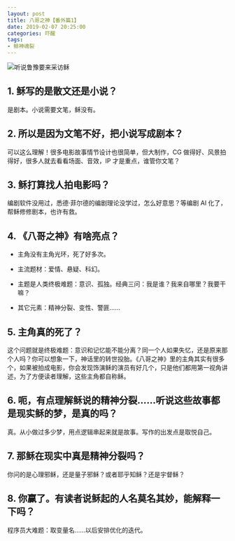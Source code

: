 ```yaml
---
layout: post
title: 八哥之神【番外篇1】
date: 2019-02-07 20:25:00
categories: 吓醒
tags:
- 鲸神魂裂
---
```

![听说鲁豫要来采访稣](/images/20190207-luyu.jpg)

## 1. 稣写的是散文还是小说？

是剧本。小说需要文笔，稣没有。

## 2. 所以是因为文笔不好，把小说写成剧本？

可以这么理解！很多电影故事情节设计也很简单，但大制作，CG 做得好、风景拍得好，很多人就去看看场面、音效，IP 才是重点，谁管你文笔？

## 3. 稣打算找人拍电影吗？

编剧软件没用过，悉德·菲尔德的编剧理论没学过，怎么好意思？等编剧 AI 化了，帮稣修修剧本，也许有救。

## 4. 《八哥之神》有啥亮点？

- 主角没有主角光环，死了好多次。

- 主流题材：爱情、悬疑、科幻。

- 主题是人类终极难题：意识、孤独。经典三问：我是谁？我来自哪里？我要干嘛？

- 其它元素：精神分裂、变性、警匪……

## 5. 主角真的死了？

这个问题就是终极难题：意识和记忆能不能分离？同一个人如果失忆，还是原来那个人吗？你可以想象一下，神话里的转世投胎。《八哥之神》里的主角其实有很多个，如果被拍成电影，你会发现饰演稣的演员有好几个，只是他们都用第一视角讲述，为了方便读者理解，这些主角都自称稣。

## 6. 呃，有点理解稣说的精神分裂……听说这些故事都是现实稣的梦，是真的吗？

真。从小做过多少梦，用点逻辑串起来就是故事。写作的出发点是取悦自己。

## 7. 那稣在现实中真是精神分裂吗？

你问的是心理邪稣，还是量子邪稣？或者耶乎知稣？还是宇督稣？

## 8. 你赢了。有读者说稣起的人名莫名其妙，能解释一下吗？

程序员大难题：取变量名……以后安排优化的迭代。

